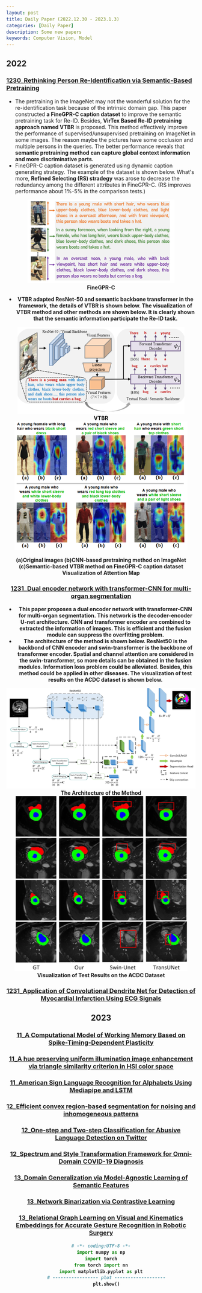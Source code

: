 ```yaml
---
layout: post
title: Daily Paper (2022.12.30 - 2023.1.3)
categories: [Daily Paper]
description: Some new papers
keywords: Computer Vision, Model
---
```

## 2022

### [1230_Rethinking Person Re-Identification via Semantic-Based Pretraining](https://arxiv.org/pdf/2110.05074.pdf)

- The pretraining in the ImageNet may not the wonderful solution for the re-identification task because of the intrinsic domain gap. This paper constructed **a FineGPR-C caption dataset** to improve the semantic pretraining task for Re-ID. Besides, **VirTex Based Re-ID pretraining approach named VTBR** is proposed. This method effectively improve the performance of supervised/unsupervised pretraining on ImageNet in some images. The reason maybe the pictures have some occlusion and multiple persons in the queries. The better performance reveals that **semantic pretraining method can capture global context information and more discriminative parts.**
- FineGPR-C caption dataset is generated using dynamic caption generating strategy. The example of the dataset is shown below. What's more, **Refined Selecting (RS) stradegy** was arose to decrease the redundancy among the different attributes in FineGPR-C. (RS improves performance about 1%-5% in the comparison tests.)

<div style="text-align: center">
    <img src="/images/DailyPaper/01/1.png" alt="picture not found" style="zoom:70%">
    <br>
    <b><fontsize=3>FineGPR-C

- VTBR adapted ResNet-50 and semantic backbone transformer in the framework, the details of VTBR is shown below. The visualization of VTBR method and other methods are shown below. It is clearly shown that the semantic information participate the Re-ID task.

<div style="text-align: center">
    <img src="/images/DailyPaper/01/2.png" alt="picture not found" style="zoom:70%" />
    <br>
    <b><fontsize=3>VTBR

<div style="text-align: center">
    <img src="/images/DailyPaper/01/3.png" alt="picture not found" style="zoom:70%" />
    <br>
    <p><fontsize=2>(a)Original images (b)CNN-based pretraining method on ImageNet <br>
    (c)Semantic-based VTBR method on FineGPR-C caption dataset
    <b><fontsize=3>Visualization of Attention Map


### [1231_Dual encoder network with transformer-CNN for multi-organ segmentation](https://link-springer-com.lib.ezproxy.hkust.edu.hk/article/10.1007/s11517-022-02723-9)

- This paper proposes **a dual encoder network with transformer-CNN for multi-organ segmentation**. This network is the decoder-encoder U-net architecture. CNN and transformer encoder are combined to extracted the information of images. This is efficient and the fusion module can suppress the overfitting problem.
- The architecture of the method is shown below. **ResNet50** is the backbond of CNN encoder and **swin-transformer** is the backbone of transformer encoder. Spatial and channel attention are considered in the swin-transformer, so more details can be obtained in the fusion modules. Information loss problem could be alleviated. Besides, this method could be applied in other diseases. The visualization of test results on the ACDC dataset is shown below.
  
<div style="text-align: center">
    <img src="/images/DailyPaper/01/4.png" alt="picture not found" style="zoom:100%" />
    <b><fontsize=3>The Architecture of the Method

<div style="text-align: center">
    <img src="/images/DailyPaper/01/5.png" alt="picture not found" style="zoom:70%" />
    <br>
    <b><fontsize=3>Visualization of Test Results on the ACDC Dataset

### [1231_Application of Convolutional Dendrite Net for Detection of Myocardial Infarction Using ECG Signals](https://ieeexplore.ieee.org/document/9954400/) 

## 2023

### [11_A Computational Model of Working Memory Based on Spike-Timing-Dependent Plasticity](https://www.frontiersin.org/articles/10.3389/fncom.2021.630999/full)

### [11_A hue preserving uniform illumination image enhancement via triangle similarity criterion in HSI color space](https://link.springer.com/10.1007/s00371-022-02761-2)

### [11_American Sign Language Recognition for Alphabets Using Mediapipe and LSTM](https://linkinghub.elsevier.com/retrieve/pii/S1877050922021378)

### [12_Efficient convex region-based segmentation for noising and inhomogeneous patterns](https://www.aimsciences.org//article/doi/10.3934/ipi.2022074)

### [12_One-step and Two-step Classification for Abusive Language Detection on Twitter](http://aclweb.org/anthology/W17-3006)

### [12_Spectrum and Style Transformation Framework for Omni-Domain COVID-19 Diagnosis](https://ieeexplore.ieee.org/document/9954228/)

### [13_Domain Generalization via Model-Agnostic Learning of Semantic Features](https://proceedings.neurips.cc/paper/2019/file/2974788b53f73e7950e8aa49f3a306db-Paper.pdf)

### [13_Network Binarization via Contrastive Learning](https://link.springer.com/10.1007/978-3-031-20083-0_35)

### [13_Relational Graph Learning on Visual and Kinematics Embeddings for Accurate Gesture Recognition in Robotic Surgery](https://ieeexplore.ieee.org/document/9561028/)




```python
# -*- coding:UTF-8 -*-
import numpy as np
import torch
from torch import nn
import matplotlib.pyplot as plt
    # ----------------- plot -------------------
    plt.show()

```
